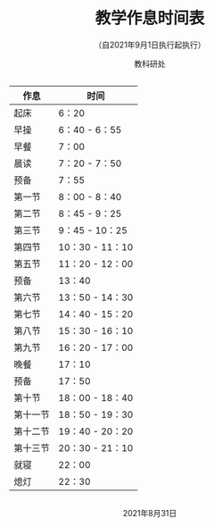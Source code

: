 <h1 style="text-align: center">教学作息时间表</h1>

<p style="text-align: center">（自2021年9月1日执行起执行）</p>

<p style="text-align: center">教科研处</p>

<p style="display: flex;justify-content: center;align-items: center;"><table><thead><tr><th>作息</th> <th>时间</th></tr></thead> <tbody><tr><td>起床</td> <td>6：20</td></tr> <tr><td>早操</td> <td>6：40 - 6：55</td></tr> <tr><td>早餐</td> <td>7：00</td></tr> <tr><td>晨读</td> <td>7：20 - 7：50</td></tr> <tr><td>预备</td> <td>7：55</td></tr> <tr><td>第一节</td> <td>8：00 - 8：40</td></tr> <tr><td>第二节</td> <td>8：45 - 9：25</td></tr> <tr><td>第三节</td> <td>9：45 - 10：25</td></tr> <tr><td>第四节</td> <td>10：30 - 11：10</td></tr> <tr><td>第五节</td> <td>11：20 - 12：00</td></tr> <tr><td>预备</td> <td>13：40</td></tr> <tr><td>第六节</td> <td>13：50 - 14：30</td></tr> <tr><td>第七节</td> <td>14：40 - 15：20</td></tr> <tr><td>第八节</td> <td>15：30 - 16：10</td></tr> <tr><td>第九节</td> <td>16：20 - 17：00</td></tr> <tr><td>晚餐</td> <td>17：10</td></tr> <tr><td>预备</td> <td>17：50</td></tr> <tr><td>第十节</td> <td>18：00 - 18：40</td></tr> <tr><td>第十一节</td> <td>18：50 - 19：30</td></tr> <tr><td>第十二节</td> <td>19：40 - 20：20</td></tr> <tr><td>第十三节</td> <td>20：30 - 21：10</td></tr> <tr><td>就寝</td> <td>22：00</td></tr> <tr><td>熄灯</td> <td>22：30</td></tr></tbody></table></p>

<p style="text-align: center">2021年8月31日</p>
